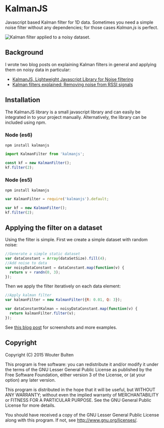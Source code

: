 # KalmanJS

Javascript based Kalman filter for 1D data. Sometimes you need a simple noise filter without any dependencies; for those cases *Kalman.js* is perfect.

![Kalman filter applied to a noisy dataset.](/resources/kalman-example.png?raw=true "Kalman filter applied to a noisy dataset.")

## Background

I wrote two blog posts on explaining Kalman filters in general and applying them on noisy data in particular:

* [KalmanJS, Lightweight Javascript Library for Noise filtering](https://wouterbulten.nl/blog/tech/lightweight-javascript-library-for-noise-filtering/)
* [Kalman filters explained: Removing noise from RSSI signals](https://wouterbulten.nl/blog/tech/kalman-filters-explained-removing-noise-from-rssi-signals/)

## Installation

The KalmanJS library is a small javascript library and can easily be integrated in to your project manually. Alternatively, the library can be included using npm.

### Node (es6)
`npm install kalmanjs`

```javascript
import KalmanFilter from 'kalmanjs';

const kf = new KalmanFilter();
kf.filter(2);
```

### Node (es5)
`npm install kalmanjs`

```javascript
var KalmanFilter = require('kalmanjs').default;

var kf = new KalmanFilter();
kf.filter(2);

```

## Applying the filter on a dataset

Using the filter is simple. First we create a simple dataset with random noise:

```javascript
//Generate a simple static dataset
var dataConstant = Array(dataSetSize).fill(4);
//Add noise to data
var noisyDataConstant = dataConstant.map(function(v) {
  return v + randn(0, 3);
});
```

Then we apply the filter iteratively on each data element:

```javascript
//Apply kalman filter
var kalmanFilter = new KalmanFilter({R: 0.01, Q: 3});

var dataConstantKalman = noisyDataConstant.map(function(v) {
  return kalmanFilter.filter(v);
});
```

See [this blog post](https://wouterbulten.nl/blog/tech/lightweight-javascript-library-for-noise-filtering/) for screenshots and more examples.

## Copyright

Copyright (C) 2015 Wouter Bulten

This program is free software: you can redistribute it and/or modify
it under the terms of the GNU Lesser General Public License as published by
the Free Software Foundation, either version 3 of the License, or
(at your option) any later version.

This program is distributed in the hope that it will be useful,
but WITHOUT ANY WARRANTY; without even the implied warranty of
MERCHANTABILITY or FITNESS FOR A PARTICULAR PURPOSE.  See the
GNU General Public License for more details.

You should have received a copy of the GNU Lesser General Public License
along with this program.  If not, see <http://www.gnu.org/licenses/>.
